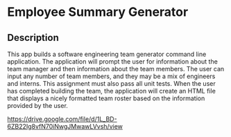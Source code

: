 
# Employee Summary Generator




## Description

This app builds a software engineering team generator command line application. The application will prompt the user for information about the team manager and then information about the team members. The user can input any number of team members, and they may be a mix of engineers and interns. This assignment must also pass all unit tests. When the user has completed building the team, the application will create an HTML file that displays a nicely formatted team roster based on the information provided by the user. 


https://drive.google.com/file/d/1L_BD-6ZB22Ig8vfN70iNwgJMwawLVvsh/view
